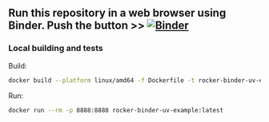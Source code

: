 ## Run this repository in a web browser using Binder. Push the button \>\> [![Binder](https://mybinder.org/badge_logo.svg)](https://mybinder.org/v2/gh/e-kotov/rocker-binder-uv-example/HEAD?urlpath=lab)

### Local building and tests

Build:

```bash
docker build --platform linux/amd64 -f Dockerfile -t rocker-binder-uv-example:latest .
```

Run:

```bash
docker run --rm -p 8888:8888 rocker-binder-uv-example:latest
```
